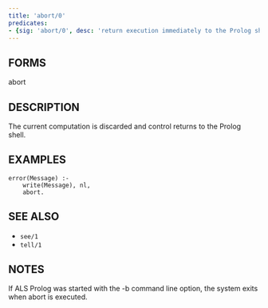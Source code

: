 ```yaml
---
title: 'abort/0'
predicates:
- {sig: 'abort/0', desc: 'return execution immediately to the Prolog shell'}
---
```


## FORMS

abort


## DESCRIPTION

The current computation is discarded and control returns to the Prolog shell.


## EXAMPLES

```
error(Message) :-
    write(Message), nl,
    abort.
```

## SEE ALSO

- `see/1`
- `tell/1`

## NOTES

If ALS Prolog was started with the -b command line option, the system exits when abort is executed.

